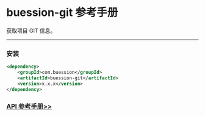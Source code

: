 # buession-git 参考手册


获取项目 GIT 信息。


---


### 安装

```xml
<dependency>
    <groupId>com.buession</groupId>
    <artifactId>buession-git</artifactId>
    <version>x.x.x</version>
</dependency>
```


### [API 参考手册>>](https://javadoc.io/static/com.buession/buession-git/2.3.0/)
